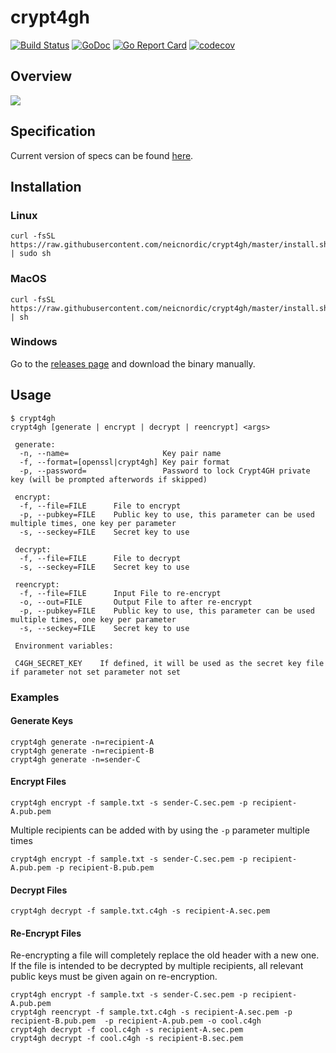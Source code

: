 # crypt4gh
[![Build Status](https://github.com/neicnordic/crypt4gh/workflows/Go/badge.svg)](https://github.com/neicnordic/crypt4gh/actions)
[![GoDoc](https://godoc.org/github.com/neicnordic/crypt4gh?status.svg)](https://pkg.go.dev/github.com/neicnordic/crypt4gh?tab=subdirectories)
[![Go Report Card](https://goreportcard.com/badge/github.com/neicnordic/crypt4gh)](https://goreportcard.com/report/github.com/neicnordic/crypt4gh)
[![codecov](https://codecov.io/gh/neicnordic/crypt4gh/branch/master/graph/badge.svg)](https://codecov.io/gh/neicnordic/crypt4gh)

## Overview
![](https://www.ga4gh.org/wp-content/uploads/Crypt4GH_comic.png)

## Specification
Current version of specs can be found [here](http://samtools.github.io/hts-specs/crypt4gh.pdf).

## Installation

### Linux
```
curl -fsSL https://raw.githubusercontent.com/neicnordic/crypt4gh/master/install.sh | sudo sh
```

### MacOS
```
curl -fsSL https://raw.githubusercontent.com/neicnordic/crypt4gh/master/install.sh | sh
```

### Windows
Go to the [releases page](https://github.com/neicnordic/crypt4gh/releases) and download the binary manually.

## Usage
```
$ crypt4gh
crypt4gh [generate | encrypt | decrypt | reencrypt] <args>

 generate:
  -n, --name=                     Key pair name
  -f, --format=[openssl|crypt4gh] Key pair format
  -p, --password=                 Password to lock Crypt4GH private key (will be prompted afterwords if skipped)

 encrypt:
  -f, --file=FILE      File to encrypt
  -p, --pubkey=FILE    Public key to use, this parameter can be used multiple times, one key per parameter
  -s, --seckey=FILE    Secret key to use

 decrypt:
  -f, --file=FILE      File to decrypt
  -s, --seckey=FILE    Secret key to use

 reencrypt:
  -f, --file=FILE      Input File to re-encrypt
  -o, --out=FILE       Output File to after re-encrypt
  -p, --pubkey=FILE    Public key to use, this parameter can be used multiple times, one key per parameter
  -s, --seckey=FILE    Secret key to use

 Environment variables:

 C4GH_SECRET_KEY	If defined, it will be used as the secret key file if parameter not set parameter not set
```

### Examples

#### Generate Keys
```
crypt4gh generate -n=recipient-A
crypt4gh generate -n=recipient-B
crypt4gh generate -n=sender-C
```

#### Encrypt Files

```
crypt4gh encrypt -f sample.txt -s sender-C.sec.pem -p recipient-A.pub.pem
```
Multiple recipients can be added with by using the `-p` parameter multiple times
```
crypt4gh encrypt -f sample.txt -s sender-C.sec.pem -p recipient-A.pub.pem -p recipient-B.pub.pem
```
#### Decrypt Files

```
crypt4gh decrypt -f sample.txt.c4gh -s recipient-A.sec.pem
```

#### Re-Encrypt Files
Re-encrypting a file will completely replace the old header with a new one. If the file is intended to be decrypted by multiple recipients, all relevant public keys must be given again on re-encryption.
```
crypt4gh encrypt -f sample.txt -s sender-C.sec.pem -p recipient-A.pub.pem
crypt4gh reencrypt -f sample.txt.c4gh -s recipient-A.sec.pem -p recipient-B.pub.pem  -p recipient-A.pub.pem -o cool.c4gh
crypt4gh decrypt -f cool.c4gh -s recipient-A.sec.pem
crypt4gh decrypt -f cool.c4gh -s recipient-B.sec.pem
```
